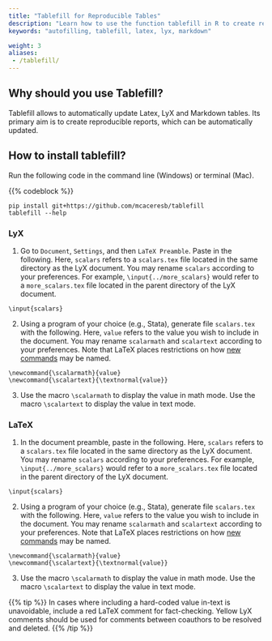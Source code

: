 ```yaml
---
title: "Tablefill for Reproducible Tables"
description: "Learn how to use the function tablefill in R to create reproducible tables and autofill values."
keywords: "autofilling, tablefill, latex, lyx, markdown"

weight: 3
aliases:
 - /tablefill/
---
```


## Why should you use Tablefill?

Tablefill allows to automatically update Latex, LyX and Markdown tables. Its primary aim is to create reproducible reports, which can be automatically updated.

## How to install tablefill?
Run the following code in the command line (Windows) or terminal (Mac).

{{% codeblock %}}
```shell script
pip install git+https://github.com/mcaceresb/tablefill
tablefill --help
```

### LyX

1. Go to `Document`, `Settings`, and then `LaTeX Preamble`. Paste in the following. Here, `scalars` refers to a `scalars.tex` file located in the same directory as the LyX document. You may rename `scalars` according to your preferences. For example, `\input{../more_scalars}` would refer to a `more_scalars.tex` file located in the parent directory of the LyX document.

```
\input{scalars}
```

2. Using a program of your choice (e.g., Stata), generate file `scalars.tex` with the following. Here, `value` refers to the value you wish to include in the document. You may rename `scalarmath` and `scalartext` according to your preferences. Note that LaTeX places restrictions on how [new commands](https://en.wikibooks.org/wiki/LaTeX/Macros#New_commands) may be named.

```
\newcommand{\scalarmath}{value}
\newcommand{\scalartext}{\textnormal{value}}
```

3. Use the macro `\scalarmath` to display the value in math mode. Use the macro `\scalartext` to display the value in text mode.

### LaTeX

1. In the document preamble, paste in the following. Here, `scalars` refers to a `scalars.tex` file located in the same directory as the LyX document. You may rename `scalars` according to your preferences. For example, `\input{../more_scalars}` would refer to a `more_scalars.tex` file located in the parent directory of the LyX document.

```
\input{scalars}
```

2. Using a program of your choice (e.g., Stata), generate file `scalars.tex` with the following. Here, `value` refers to the value you wish to include in the document. You may rename `scalarmath` and `scalartext` according to your preferences. Note that LaTeX places restrictions on how [new commands](https://en.wikibooks.org/wiki/LaTeX/Macros#New_commands) may be named.

```
\newcommand{\scalarmath}{value}
\newcommand{\scalartext}{\textnormal{value}}
```  

3. Use the macro `\scalarmath` to display the value in math mode. Use the macro `\scalartext` to display the value in text mode.

{{% tip %}}
In cases where including a hard-coded value in-text is unavoidable, include a red LaTeX comment for fact-checking. Yellow LyX comments should be used for comments between coauthors to be resolved and deleted.
{{% /tip %}}
